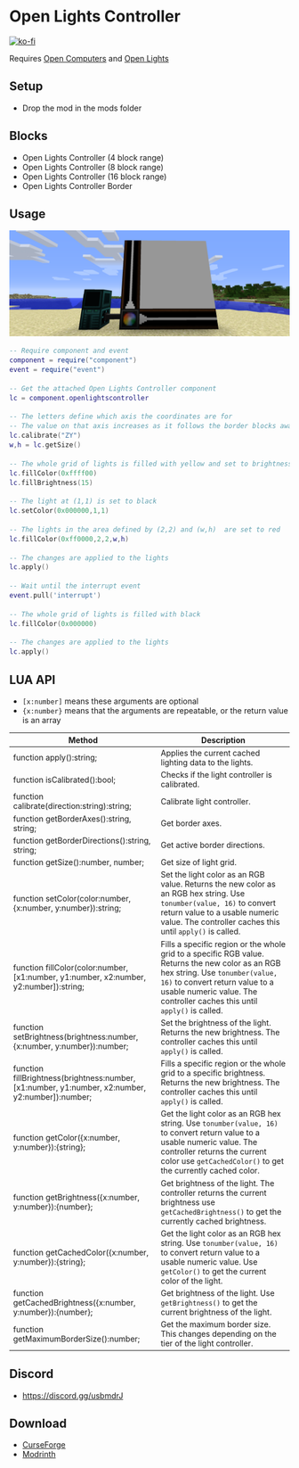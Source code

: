 # Open Lights Controller

[![ko-fi](https://ko-fi.com/img/githubbutton_sm.svg)](https://ko-fi.com/W7W1607S8)

Requires [Open Computers](https://www.curseforge.com/minecraft/mc-mods/opencomputers) and [Open Lights](https://www.curseforge.com/minecraft/mc-mods/openlights)

## Setup

- Drop the mod in the mods folder

## Blocks

- Open Lights Controller (4 block range)
- Open Lights Controller (8 block range)
- Open Lights Controller (16 block range)
- Open Lights Controller Border

## Usage

<p align="center">
  <img src="https://raw.githubusercontent.com/MrMelon54/open-lights-controller-forge/master/images/screen setup.png" alt="Block layout" width="738">
</p>

```lua
-- Require component and event
component = require("component")
event = require("event")

-- Get the attached Open Lights Controller component
lc = component.openlightscontroller

-- The letters define which axis the coordinates are for
-- The value on that axis increases as it follows the border blocks away from the controller
lc.calibrate("ZY")
w,h = lc.getSize()

-- The whole grid of lights is filled with yellow and set to brightness 15
lc.fillColor(0xffff00)
lc.fillBrightness(15)

-- The light at (1,1) is set to black
lc.setColor(0x000000,1,1)

-- The lights in the area defined by (2,2) and (w,h)  are set to red
lc.fillColor(0xff0000,2,2,w,h)

-- The changes are applied to the lights
lc.apply()

-- Wait until the interrupt event
event.pull('interrupt')

-- The whole grid of lights is filled with black
lc.fillColor(0x000000)

-- The changes are applied to the lights
lc.apply()
```

## LUA API

- `[x:number]` means these arguments are optional
- `{x:number}` means that the arguments are repeatable, or the return value is an array

| Method                                                                                           | Description                                                                                                                                                                                                                                       |
| ------------------------------------------------------------------------------------------------ | ------------------------------------------------------------------------------------------------------------------------------------------------------------------------------------------------------------------------------------------------- |
| function apply():string;                                                                         | Applies the current cached lighting data to the lights.                                                                                                                                                                                           |
| function isCalibrated():bool;                                                                    | Checks if the light controller is calibrated.                                                                                                                                                                                                     |
| function calibrate(direction:string):string;                                                     | Calibrate light controller.                                                                                                                                                                                                                       |
| function getBorderAxes():string, string;                                                         | Get border axes.                                                                                                                                                                                                                                  |
| function getBorderDirections():string, string;                                                   | Get active border directions.                                                                                                                                                                                                                     |
| function getSize():number, number;                                                               | Get size of light grid.                                                                                                                                                                                                                           |
| function setColor(color:number, {x:number, y:number}):string;                                    | Set the light color as an RGB value. Returns the new color as an RGB hex string. Use `tonumber(value, 16)` to convert return value to a usable numeric value. The controller caches this until `apply()` is called.                               |
| function fillColor(color:number, [x1:number, y1:number, x2:number, y2:number]):string;           | Fills a specific region or the whole grid to a specific RGB value. Returns the new color as an RGB hex string. Use `tonumber(value, 16)` to convert return value to a usable numeric value. The controller caches this until `apply()` is called. |
| function setBrightness(brightness:number, {x:number, y:number}):number;                          | Set the brightness of the light. Returns the new brightness. The controller caches this until `apply()` is called.                                                                                                                                |
| function fillBrightness(brightness:number, [x1:number, y1:number, x2:number, y2:number]):number; | Fills a specific region or the whole grid to a specific brightness. Returns the new brightness. The controller caches this until `apply()` is called.                                                                                             |
| function getColor({x:number, y:number}):{string};                                                | Get the light color as an RGB hex string. Use `tonumber(value, 16)` to convert return value to a usable numeric value. The controller returns the current color use `getCachedColor()` to get the currently cached color.                         |
| function getBrightness({x:number, y:number}):{number};                                           | Get brightness of the light. The controller returns the current brightness use `getCachedBrightness()` to get the currently cached brightness.                                                                                                    |
| function getCachedColor({x:number, y:number}):{string};                                          | Get the light color as an RGB hex string. Use `tonumber(value, 16)` to convert return value to a usable numeric value. Use `getColor()` to get the current color of the light.                                                                    |
| function getCachedBrightness({x:number, y:number}):{number};                                     | Get brightness of the light. Use `getBrightness()` to get the current brightness of the light.                                                                                                                                                    |
| function getMaximumBorderSize():number;                                                          | Get the maximum border size. This changes depending on the tier of the light controller.                                                                                                                                                          |

## Discord

- https://discord.gg/usbmdrJ

## Download

- [CurseForge](https://www.curseforge.com/minecraft/mc-mods/open-lights-controller)
- [Modrinth](https://modrinth.com/mod/open-lights-controller)
